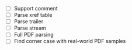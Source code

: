 - [ ] Support comment
- [ ] Parse xref table
- [ ] Parse trailer
- [ ] Parse stream
- [ ] Full PDF parsing
- [ ] Find corner case with real-world PDF samples
